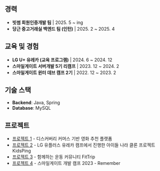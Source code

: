 ## 경력
- **빗썸 회원인증개발 팀** | 2025. 5 ~ ing
- **당근 중고거래실 백엔드 팀 (인턴)** | 2025. 2 ~ 2025. 4

## 교육 및 경험
- **LG U+ 유레카 (교육 프로그램)** | 2024. 6 ~ 2024. 12
- **스마일게이트 서버개발 5기 리캠프** | 2023. 12 ~ 2024. 2
- **스마일게이트 윈터 데브 캠프 2기** | 2022. 12 ~ 2023. 2

## 기술 스택
- **Backend**: Java, Spring
- **Database**: MySQL

## 프로젝트
- [프로젝트 1](https://github.com/LG-URECA-FINAL-TEAM8/filmeet-backend) - 디스커버리 커머스 기반 영화 추천 플랫폼
- [프로젝트 2](https://github.com/LG-Eureka-Backend-Team4/KidsPing-server) - LG 유플러스 유레카 캠프에서 진행한 아이들 나라 클론 프로젝트 KidsPing
- [프로젝트 3](https://github.com/hobbytrip/hobbytrip) - 함께하는 운동 커뮤니티 FitTrip
- [프로젝트 4](https://github.com/sgdevcamp2023/remember) - 스마일게이트 개발 캠프 2023 - Remember
